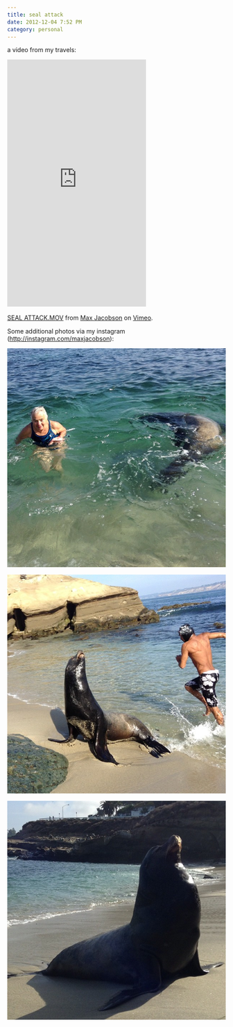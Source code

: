 ```yaml
---
title: seal attack
date: 2012-12-04 7:52 PM
category: personal
---
```


a video from my travels:

<iframe class="vimeo" src="http://player.vimeo.com/video/54916902?byline=0&amp;portrait=0&amp;badge=0&amp;color=c9ff23" width="320" height="569" frameborder="0" webkitAllowFullScreen mozallowfullscreen allowFullScreen></iframe> <p><a href="http://vimeo.com/54916902">SEAL ATTACK.MOV</a> from <a href="http://vimeo.com/maxjacobson">Max Jacobson</a> on <a href="http://vimeo.com">Vimeo</a>.</p>

Some additional photos via my instagram (<http://instagram.com/maxjacobson>):

![Seal swims near old lady](/img/2012-12-04-seal-3.jpg)

![Guy jumps by seal](/img/2012-12-04-seal-2.jpg)

![Stoic seal](/img/2012-12-04-seal-1.jpg)
